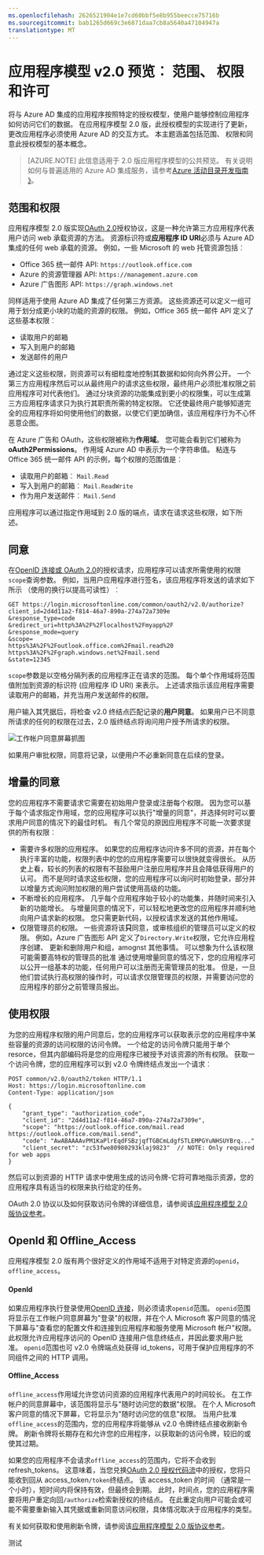 ```yaml
---
ms.openlocfilehash: 2626521904e1e7cd60bbf5e8b955beecce75716b
ms.sourcegitcommit: bab1265d669c3e6871daa7cb8a5640a47104947a
translationtype: MT
---
```

<properties
    pageTitle="应用程序模型 v2.0 |Microsoft Azure"
    description="在 Azure AD 2.0 版应用程序模型中，包括范围、 权限和许可授权的说明。"
    services="active-directory"
    documentationCenter=""
    authors="dstrockis"
    manager="mbaldwin"
    editor=""/>

<tags
    ms.service="active-directory"
    ms.workload="identity"
    ms.tgt_pltfrm="na"
    ms.devlang="na"
    ms.topic="article"
    ms.date="08/12/2015"
    ms.author="dastrock"/>

# 应用程序模型 v2.0 预览︰ 范围、 权限和许可

将与 Azure AD 集成的应用程序按照特定的授权模型，使用户能够控制应用程序如何访问它们的数据。  在应用程序模型 2.0 版，此授权模型的实现进行了更新，更改应用程序必须使用 Azure AD 的交互方式。  本主题涵盖包括范围、 权限和同意此授权模型的基本概念。

> [AZURE.NOTE]
    此信息适用于 2.0 版应用程序模型的公共预览。  有关说明如何与普遍适用的 Azure AD 集成服务，请参考[Azure 活动目录开发指南 》](active-directory-developers-guide.md)。

## 范围和权限

应用程序模型 2.0 版实现[OAuth 2.0](active-directory-v2-protocols.md)授权协议，这是一种允许第三方应用程序代表用户访问 web 承载资源的方法。  资源标识符或**应用程序 ID URI**必须与 Azure AD 集成的任何 web 承载的资源。  例如，一些 Microsoft 的 web 托管资源包括︰

- Office 365 统一邮件 API: `https://outlook.office.com`
- Azure 的资源管理器 API: `https://management.azure.com`
- Azure 广告图形 API: `https://graph.windows.net`

同样适用于使用 Azure AD 集成了任何第三方资源。  这些资源还可以定义一组可用于划分成更小块的功能的资源的权限。  例如，Office 365 统一邮件 API 定义了这些基本权限︰

- 读取用户的邮箱
- 写入到用户的邮箱
- 发送邮件的用户

通过定义这些权限，则资源可以有细粒度地控制其数据和如何向外界公开。  一个第三方应用程序然后可以从最终用户的请求这些权限，最终用户必须批准权限之前应用程序可对代表他们。  通过分块资源的功能集成到更小的权限集，可以生成第三方应用程序请求只为执行其职责所需的特定权限。  它还使最终用户能够知道完全的应用程序将如何使用他们的数据，以使它们更加确信，该应用程序行为不心怀恶意企图。

在 Azure 广告和 OAuth，这些权限被称为**作用域**。  您可能会看到它们被称为**oAuth2Permissions**。  作用域 Azure AD 中表示为一个字符串值。  粘连与 Office 365 统一邮件 API 的示例，每个权限的范围值是︰

- 读取用户的邮箱︰ `Mail.Read`
- 写入到用户的邮箱︰ `Mail.ReadWrite`
- 作为用户发送邮件︰ `Mail.Send`

应用程序可以通过指定作用域到 2.0 版的端点，请求在请求这些权限，如下所述。

## 同意

在[OpenID 连接或 OAuth 2.0](active-directory-v2-protocols.md)的授权请求，应用程序可以请求所需使用的权限`scope`查询参数。  例如，当用户应用程序进行签名，该应用程序将发送的请求如下所示 （使用的换行以提高可读性）︰

```
GET https://login.microsoftonline.com/common/oauth2/v2.0/authorize?
client_id=2d4d11a2-f814-46a7-890a-274a72a7309e
&response_type=code
&redirect_uri=http%3A%2F%2Flocalhost%2Fmyapp%2F
&response_mode=query
&scope=
https%3A%2F%2Foutlook.office.com%2Fmail.read%20
https%3A%2F%2Fgraph.windows.net%2Fmail.send
&state=12345
```

`scope`参数是以空格分隔列表的应用程序正在请求的范围。  每个单个作用域将范围值附加到资源的标识符 (应用程序 ID URI) 来表示。  上述请求指示该应用程序需要读取用户的邮箱，并充当用户发送邮件的权限。

用户输入其凭据后，将检查 v2.0 终结点匹配记录的**用户同意**。  如果用户已不同意所请求的任何的权限在过去，2.0 版终结点将询问用户授予所请求的权限。  

![工作帐户同意屏幕抓图](../media/active-directory-v2-flows/work_account_consent.png)

如果用户审批权限，同意将记录，以便用户不必重新同意在后续的登录。

## 增量的同意

您的应用程序不需要请求它需要在初始用户登录或注册每个权限。 因为您可以基于每个请求指定作用域，您的应用程序可以执行"增量的同意"，并选择何时可以要求用户同意的情况下的最佳时机。  有几个常见的原因应用程序不可能一次要求提供的所有权限︰

- 需要许多权限的应用程序。  如果您的应用程序访问许多不同的资源，并在每个执行丰富的功能，权限列表中的您的应用程序需要可以很快就变得很长。  从历史上看，较长的列表的权限有不鼓励用户注册应用程序并且会降低获得用户的认可。  而不是同时请求这些权限，您的应用程序可以询问时初始登录，部分并以增量方式询问附加权限的用户尝试使用高级的功能。
- 不断增长的应用程序。  几乎每个应用程序始于较小的功能集，并随时间来引入新的功能增长。  与增量同意的情况下，可以轻松地更改您的应用程序并顺利地向用户请求新的权限。  您只需更新代码，以授权请求发送的其他作用域。
- 仅限管理员的权限。  一些资源将该**只**同意，或审核组织的管理员可以定义的权限。  例如，Azure 广告图形 API 定义了`Directory.Write`权限，它允许应用程序创建、 更新和删除用户和组，amognst 其他事情。  可以想象为什么该权限可能需要高特权的管理员的批准  通过使用增量同意的情况下，您的应用程序可以公开一组基本的功能，任何用户可以注册而无需管理员的批准。  但是，一旦他们尝试执行高权限的操作时，可以请求仅限管理员的权限，并需要访问您的应用程序的部分之前管理员报出。

## 使用权限

为您的应用程序权限的用户同意后，您的应用程序可以获取表示您的应用程序中某些容量的资源的访问权限的访问令牌。  一个给定的访问令牌只能用于单个 resorce，但其内部编码将是您的应用程序已被授予对该资源的所有权限。  获取一个访问令牌，您的应用程序可以到 v2.0 令牌终结点发出一个请求︰

```
POST common/v2.0/oauth2/token HTTP/1.1
Host: https://login.microsoftonline.com
Content-Type: application/json

{
    "grant_type": "authorization_code",
    "client_id": "2d4d11a2-f814-46a7-890a-274a72a7309e",
    "scope": "https://outlook.office.com/mail.read https://outlook.office.com/mail.send",
    "code": "AwABAAAAvPM1KaPlrEqdFSBzjqfTGBCmLdgfSTLEMPGYuNHSUYBrq..."
    "client_secret": "zc53fwe80980293klaj9823"  // NOTE: Only required for web apps
}
```

然后可以到资源的 HTTP 请求中使用生成的访问令牌-它将可靠地指示资源，您的应用程序具有适当的权限来执行给定的任务。  

OAuth 2.0 协议以及如何获取访问令牌的详细信息，请参阅该[应用程序模型 2.0 版协议参考](active-directory-v2-protocols.md)。

## OpenId 和 Offline_Access

应用程序模型 2.0 版有两个很好定义的作用域不适用于对特定资源的`openid`， `offline_access`。

#### OpenId

如果应用程序执行登录使用[OpenID 连接](active-directory-v2-protocols.md#openid-connect-sign-in-flow)，则必须请求`openid`范围。  `openid`范围将显示在工作帐户同意屏幕为"登录"的权限，并在个人 Microsoft 客户同意的情况下屏幕与"查看您的配置文件和连接到应用程序和服务使用 Microsoft 帐户"权限。  此权限允许应用程序访问的 OpenID 连接用户信息终结点，并因此要求用户批准。  `openid`范围也可 v2.0 令牌端点处获得 id_tokens，可用于保护应用程序的不同组件之间的 HTTP 调用。

#### Offline_Access

`offline_access`作用域允许您访问资源的应用程序代表用户的时间较长。  在工作帐户的同意屏幕中，该范围将显示与"随时访问您的数据"权限。  在个人 Microsoft 客户同意的情况下屏幕，它将显示为"随时访问您的信息"权限。  当用户批准`offline_access`的范围内，您的应用程序将能够从 v2.0 令牌终结点接收刷新令牌。  刷新令牌将长期存在和允许您的应用程序，以获取新的访问令牌，较旧的或使其过期。

如果您的应用程序不会请求`offline_access`的范围内，它将不会收到 refresh_tokens。  这意味着，当您兑换[OAuth 2.0 授权代码流](active-directory-v2-protocols.md#oauth2-authorization-code-flow)中的授权，您将只能收到回从 access_token`/token`终结点。  该 access_token 的时间 （通常是一个小时），短时间内将保持有效，但最终会到期。  此时，时间点，您的应用程序需要将用户重定向回`/authorize`检索新授权的终结点。  在此重定向用户可能会或可能不需要重新输入其凭据或重新同意访问权限，具体情况取决于应用程序的类型。

有关如何获取和使用刷新令牌，请参阅该[应用程序模型 2.0 版协议参考](active-directory-v2-protocols.md)。

测试

